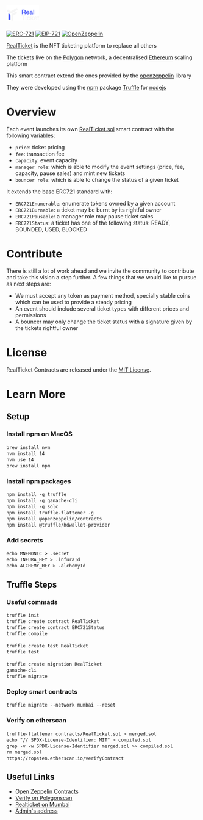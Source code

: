 # <img src="logo.svg" alt="RealTicket Smart Contracts" height="40px">

[![ERC-721](https://img.shields.io/badge/-ERC--721-blue)](https://ethereum.org/en/developers/docs/standards/tokens/erc-721/)
[![EIP-721](https://img.shields.io/badge/-EIP--721-blue)](https://eips.ethereum.org/EIPS/eip-721)
[![OpenZeppelin](https://img.shields.io/badge/-OpenZeppelin-blue)](https://docs.openzeppelin.com/contracts/3.x/erc721)

[RealTicket](https://realticket.lokadevops.com/) is the NFT ticketing platform to replace all others

The tickets live on the [Polygon](https://polygon.technology/) network, a decentralised [Ethereum](https://ethereum.org/en/) scaling platform

This smart contract extend the ones provided by the [openzeppelin](https://github.com/OpenZeppelin/openzeppelin-contracts/) library

They were developed using the [npm](https://www.npmjs.com/) package [Truffle](https://trufflesuite.com/) for [nodejs](https://nodejs.org/en/)

# Overview

Each event launches its own [RealTicket.sol](contracts/RealTicket.sol) smart contract with the following variables:
- `price`: ticket pricing
- `fee`: transaction fee
- `capacity`: event capacity
- `manager role`: which is able to modify the event settings (price, fee, capacity, pause sales) and mint new tickets
- `bouncer role`: which is able to change the status of a given ticket

It extends the base ERC721 standard with:
- `ERC721Enumerable`: enumerate tokens owned by a given account
- `ERC721Burnable`: a ticket may be burnt by its rightful owner
- `ERC721Pausable`: a manager role may pause ticket sales
- `ERC721Status`: a ticket has one of the following status: READY, BOUNDED, USED, BLOCKED

# Contribute
There is still a lot of work ahead and we invite the community to contribute and take this vision a step further. A few things that we would like to pursue as next steps are:

- We must accept any token as payment method, specially stable coins which can be used to provide a steady pricing
- An event should include several ticket types with different prices and permissions
- A bouncer may only change the ticket status with a signature given by the tickets rightful owner 

# License
RealTicket Contracts are released under the [MIT License](LICENSE).

# Learn More

## Setup

### Install npm on MacOS

    brew install nvm
    nvm install 14
    nvm use 14
    brew install npm

### Install npm packages

    npm install -g truffle
    npm install -g ganache-cli
    npm install -g solc
    npm install truffle-flattener -g
    npm install @openzeppelin/contracts
    npm install @truffle/hdwallet-provider

### Add secrets

    echo MNEMONIC > .secret
    echo INFURA_HEY > .infuraId
    echo ALCHEMY_HEY > .alchemyId

## Truffle Steps

### Useful commads

    truffle init
    truffle create contract RealTicket
    truffle create contract ERC721Status
    truffle compile

    truffle create test RealTicket
    truffle test

    truffle create migration RealTicket
    ganache-cli
    truffle migrate

### Deploy smart contracts

    truffle migrate --network mumbai --reset

### Verify on etherscan

    truffle-flattener contracts/RealTicket.sol > merged.sol
    echo "// SPDX-License-Identifier: MIT" > compiled.sol
    grep -v -w SPDX-License-Identifier merged.sol >> compiled.sol
    rm merged.sol
    https://ropsten.etherscan.io/verifyContract

## Useful Links

- [Open Zeppelin Contracts](https://github.com/OpenZeppelin/openzeppelin-contracts)
- [Verify on Polygonscan](https://mumbai.polygonscan.com/verifyContract)
- [Realticket on Mumbai](https://mumbai.polygonscan.com/address/0x04bdaa899293788b8ecd91ef665f30d5ec5d719d)
- [Admin's address](https://mumbai.polygonscan.com/address/0xd37B52e463386611A1F5F5750492AB7E836E5A87)

